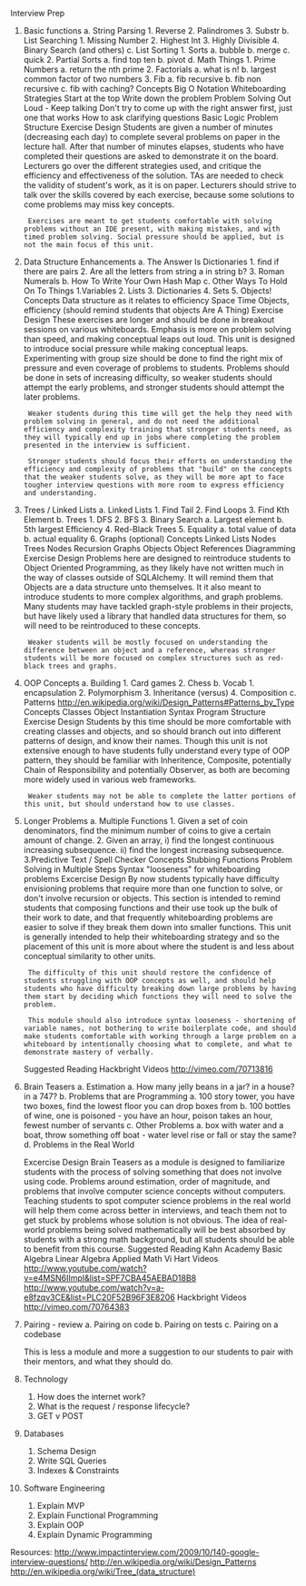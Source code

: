 Interview Prep

1. Basic functions
	a. String Parsing
		1. Reverse
		2. Palindromes
		3. Substr
	b. List Searching
		1. Missing Number
		2. Highest Int
		3. Highly Divisible
		4. Binary Search (and others)
	c. List Sorting
		1. Sorts
			a. bubble
			b. merge
			c. quick
		2. Partial Sorts
			a. find top ten
			b. pivot
	d. Math Things
		1. Prime Numbers
			a. return the nth prime
		2. Factorials
			a. what is n!
			b. largest common factor of two numbers
		3. Fib
			a. fib recursive
			b. fib non recursive
			c. fib with caching?
	Concepts
		Big O Notation
		Whiteboarding Strategies
			Start at the top
			Write down the problem
			Problem Solving Out Loud - Keep talking
			Don't try to come up with the right answer first, just one that works
			How to ask clarifying questions
		Basic Logic
		Problem Structure
	Exercise Design
		Students are given a number of minutes (decreasing each day) to complete several problems on paper in the lecture hall. After that number of minutes elapses, students who have completed their questions are asked to demonstrate it on the board. Lecturers go over the different strategies used, and critique the efficiency and effectiveness of the solution. TAs are needed to check the validity of student's work, as it is on paper. Lecturers should strive to talk over the skills covered by each exercise, because some solutions to come problems may miss key concepts. 

		Exercises are meant to get students comfortable with solving problems without an IDE present, with making mistakes, and with timed problem solving. Social pressure should be applied, but is not the main focus of this unit. 
2. Data Structure Enhancements
	a. The Answer Is Dictionaries
		1. find if there are pairs
		2. Are all the letters from string a in string b?
		3. Roman Numerals
	b. How To Write Your Own Hash Map
	c. Other Ways To Hold On To Things
		1.Variables
		2. Lists
		3. Dictionaries
		4. Sets
		5. Objects!
	Concepts
		Data structure as it relates to efficiency
			Space
			Time
		Objects, efficiency (should remind students that objects Are A Thing)
	Exercise Design
		These exercises are longer and should be done in breakout sessions on various whiteboards. Emphasis is more on problem solving than speed, and making conceptual leaps out loud. This unit is designed to introduce social pressure while making conceptual leaps. Experimenting with group size should be done to find the right mix of pressure and even coverage of problems to students. Problems should be done in sets of increasing difficulty, so weaker students should attempt the early problems, and stronger students should attempt the later problems. 
		
		Weaker students during this time will get the help they need with problem solving in general, and do not need the additional efficiency and complexity training that stronger students need, as they will typically end up in jobs where completing the problem presented in the interview is sufficient. 
		
		Stronger students should focus their efforts on understanding the efficiency and complexity of problems that "build" on the concepts that the weaker students solve, as they will be more apt to face tougher interview questions with more room to express efficiency and understanding. 

3. Trees / Linked Lists
	a. Linked Lists
		1. Find Tail
		2. Find Loops
		3. Find Kth Element
	b. Trees
	 	1. DFS
		2. BFS
		3. Binary Search
			a. Largest element
			b. 5th largest
				Efficiency 
		4. Red-Black Trees
		5. Equality
			a. total value of data
			b. actual equality
		6. Graphs (optional)
	Concepts
		Linked Lists
			Nodes
		Trees
			Nodes
			Recursion
		Graphs
		Objects
		Object References
		Diagramming
	Exercise Design
		Problems here are designed to reintroduce students to Object Oriented Programming, as they likely have not written much in the way of classes outside of SQLAlchemy. It will remind them that Objects are a data structure unto themselves. It it also meant to introduce students to more complex algorithms, and graph problems. Many students may have tackled graph-style problems in their projects, but have likely used a library that handled data structures for them, so will need to be reintroduced to these concepts.
		
		Weaker students will be mostly focused on understanding the difference between an object and a reference, whereas stronger students will be more focused on complex structures such as red-black trees and graphs.

4. OOP Concepts
	a. Building
		1. Card games
		2. Chess
	b. Vocab
		1. encapsulation
		2. Polymorphism
		3. Inheritance (versus)
		4. Composition
	c. Patterns
		http://en.wikipedia.org/wiki/Design_Patterns#Patterns_by_Type
	Concepts
		Classes
		Object Instantiation
		Syntax
		Program Structure
	Exercise Design
		Students by this time should be more comfortable with creating classes and objects, and so should branch out into different patterns of design, and know their names. Though this unit is not extensive enough to have students fully understand every type of OOP pattern, they should be familiar with Inheritence, Composite, potentially Chain of Responsibility and potentially Observer, as both are becoming more widely used in various web frameworks. 

		Weaker students may not be able to complete the latter portions of this unit, but should understand how to use classes. 
7. Longer Problems
	a. Multiple Functions
		1. Given a set of coin denominators, find the minimum number of coins to give a certain amount of change.
		2. Given an array, i) find the longest continuous increasing subsequence. ii) find the longest increasing subsequence.
		3.Predictive Text / Spell Checker
	Concepts
		Stubbing Functions
		Problem Solving in Multiple Steps
		Syntax "looseness" for whiteboarding problems
	Excercise Design
		By now students typically have difficulty envisioning problems that require more than one function to solve, or don't involve recursion or objects. This section is intended to remind students that composing functions and their use took up the bulk of their work to date, and that frequently whiteboarding problems are easier to solve if they break them down into smaller functions. 
		This unit is generally intended to help their whiteboarding strategy and so the placement of this unit is more about where the student is and less about conceptual similarity to other units.

		The difficulty of this unit should restore the confidence of students struggling with OOP concepts as well, and should help students who have difficulty breaking down large problems by having them start by deciding which functions they will need to solve the problem. 

		This module should also introduce syntax looseness - shortening of variable names, not bothering to write boilerplate code, and should make students comfortable with working through a large problem on a whiteboard by intentionally choosing what to complete, and what to demonstrate mastery of verbally. 
	Suggested Reading
		Hackbright Videos
			http://vimeo.com/70713816
5. Brain Teasers
	a. Estimation
		a. How many jelly beans in a jar? in a house? in a 747?
	b. Problems that are Programming
		a. 100 story tower, you have two boxes, find the lowest floor you can drop boxes from
		b. 100 bottles of wine, one is poisoned - you have an hour, poison takes an hour, fewest number of servants
	c. Other Problems
		a. box with water and a boat, throw something off boat - water level rise or fall or stay the same?
	d. Problems in the Real World
		
	Excercise Design
		Brain Teasers as a module is designed to familiarize students with the process of solving something that does not involve using code. Problems around estimation, order of magnitude, and problems that involve computer science concepts without computers. Teaching students to spot computer science problems in the real world will help them come across better in interviews, and teach them not to get stuck by problems whose solution is not obvious. The idea of real-world problems being solved mathematically will be best absorbed by students with a strong math background, but all students should be able to benefit from this course.
	Suggested Reading
		Kahn Academy
			Basic Algebra
			Linear Algebra
			Applied Math
		Vi Hart Videos
			http://www.youtube.com/watch?v=e4MSN6IImpI&list=SPF7CBA45AEBAD18B8
			http://www.youtube.com/watch?v=a-e8fzqv3CE&list=PLC20F52B96F3E8206
		Hackbright Videos
			http://vimeo.com/70764383
6. Pairing - review
	a. Pairing on code
	b. Pairing on tests
	c. Pairing on a codebase

	This is less a module and more a suggestion to our students to pair with their mentors, and what they should do.
8. Technology
	1. How does the internet work?
	2. What is the request / response lifecycle?
	3. GET v POST
9. Databases
	1. Schema Design
	2. Write SQL Queries
	3. Indexes & Constraints
10. Software Engineering
	1. Explain MVP
	2. Explain Functional Programming
	3. Explain OOP
	4. Explain Dynamic Programming




Resources:
http://www.impactinterview.com/2009/10/140-google-interview-questions/
http://en.wikipedia.org/wiki/Design_Patterns
http://en.wikipedia.org/wiki/Tree_(data_structure)